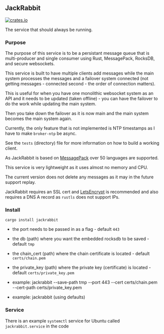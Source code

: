 ## JackRabbit

[![crates.io](https://meritbadge.herokuapp.com/jackrabbit)](https://crates.io/crates/jackrabbit)

The service that should always be running.

### Purpose

The purpose of this service is to be a persistant message queue that is multi-producer and single consumer using Rust, MessagePack, RocksDB, and secure websockets.

This service is built to have multiple clients add messages while the main system processes the messages and a failover system connected (not getting messages - connected second - the order of connection matters). 

This is useful for when you have one monolithic websocket system as an API and it needs to be updated (taken offline) - you can have the failover to do the work while updating the main system. 

Then you take down the failover as it is now main and the main system becomes the main system again.

Currently, the only feature that is not implemented is NTP timestamps as I have to make `broker-ntp` be async.

See the `tests` (directory) file for more information on how to build a working client. 

As JackRabbit is based on [MessagePack](https://msgpack.org/index.html) over 50 languages are supported.

This service is very lightweight as it uses almost no memory and CPU.

The current version does not delete any messages as it may in the future support replay.

JackRabbit requires an SSL cert and [LetsEncrypt](https://letsencrypt.org/) is recommended and also requires a DNS A record as `rustls` does not support IPs.

### Install

``` cargo install jackrabbit ```

- the port needs to be passed in as a flag - default `443`
- the db (path) where you want the embedded rocksdb to be saved - default `tmp`
- the chain_cert (path) where the chain certificate is located - default `certs/chain.pem`
- the private_key (path) where the private key (certificate) is located - default `certs/private_key.pem`

- example: jackrabbit --save-path tmp --port 443 --cert certs/chain.pem --cert-path certs/private_key.pem
- example: jackrabbit (using defaults)

### Service

There is an example `systemctl` service for Ubuntu called `jackrabbit.service` in the code

